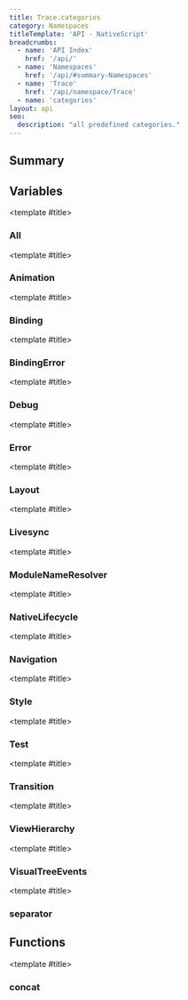```yaml
---
title: Trace.categories
category: Namespaces
titleTemplate: 'API - NativeScript'
breadcrumbs: 
  - name: 'API Index'
    href: '/api/'
  - name: 'Namespaces'
    href: '/api/#summary-Namespaces'
  - name: 'Trace'
    href: '/api/namespace/Trace'
  - name: 'categories'
layout: api
seo:
  description: "all predefined categories."
---
```


<!-- This page is auto generated, do not edit manually. -->
<!-- Run "yarn generate:api-docs" to regenerate -->

<script setup lang="ts">
  import { provide } from "vue";
  import API_DATA from "./Trace-categories.data.json";
  
  provide('API_DATA', API_DATA);
</script>

<APIRefHierarchy v-once />

<APIRefComment commentBase64="eyJibG9ja1RhZ3MiOltdLCJtb2RpZmllclRhZ3MiOnt9LCJzdW1tYXJ5IjpbeyJraW5kIjoidGV4dCIsInRleHQiOiJhbGwgcHJlZGVmaW5lZCBjYXRlZ29yaWVzLiJ9XX0=" v-once />

## <Heading ignore>Summary</Heading>

<APIRefSummary v-once />

## Variables

<div class="isConst">

<APIRef for="5151" v-once>

<template #title>

### All

</template>

</APIRef>

</div>

<div class="isConst">

<APIRef for="5146" v-once>

<template #title>

### Animation

</template>

</APIRef>

</div>

<div class="isConst">

<APIRef for="5143" v-once>

<template #title>

### Binding

</template>

</APIRef>

</div>

<div class="isConst">

<APIRef for="5144" v-once>

<template #title>

### BindingError

</template>

</APIRef>

</div>

<div class="isConst">

<APIRef for="5140" v-once>

<template #title>

### Debug

</template>

</APIRef>

</div>

<div class="isConst">

<APIRef for="5145" v-once>

<template #title>

### Error

</template>

</APIRef>

</div>

<div class="isConst">

<APIRef for="5136" v-once>

<template #title>

### Layout

</template>

</APIRef>

</div>

<div class="isConst">

<APIRef for="5148" v-once>

<template #title>

### Livesync

</template>

</APIRef>

</div>

<div class="isConst">

<APIRef for="5149" v-once>

<template #title>

### ModuleNameResolver

</template>

</APIRef>

</div>

<div class="isConst">

<APIRef for="5139" v-once>

<template #title>

### NativeLifecycle

</template>

</APIRef>

</div>

<div class="isConst">

<APIRef for="5141" v-once>

<template #title>

### Navigation

</template>

</APIRef>

</div>

<div class="isConst">

<APIRef for="5137" v-once>

<template #title>

### Style

</template>

</APIRef>

</div>

<div class="isConst">

<APIRef for="5142" v-once>

<template #title>

### Test

</template>

</APIRef>

</div>

<div class="isConst">

<APIRef for="5147" v-once>

<template #title>

### Transition

</template>

</APIRef>

</div>

<div class="isConst">

<APIRef for="5138" v-once>

<template #title>

### ViewHierarchy

</template>

</APIRef>

</div>

<div class="isConst">

<APIRef for="5135" v-once>

<template #title>

### VisualTreeEvents

</template>

</APIRef>

</div>

<div class="isConst">

<APIRef for="5150" v-once>

<template #title>

### separator

</template>

</APIRef>

</div>

## Functions

<div class="">

<APIRef for="5132" v-once>

<template #title>

### concat

</template>

</APIRef>

</div>
